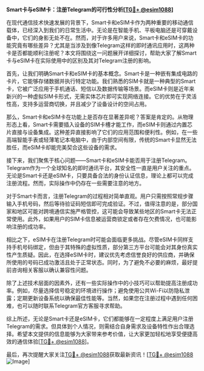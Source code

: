 **Smart卡与eSIM卡：注册Telegram的可行性分析[[TG💪+ @esim1088](https://t.me/s/esim1088)]**

在现代通信技术快速发展的背景下，Smart卡和eSIM卡作为两种重要的移动通信载体，已经深入到我们的日常生活中。无论是在智能手机、平板电脑还是可穿戴设备中，它们的身影无处不在。然而，对于许多用户来说，Smart卡和eSIM卡的功能究竟有哪些差异？尤其是当涉及到像Telegram这样的即时通讯应用时，这两种卡是否都能顺利注册呢？本文将围绕这一问题展开详细探讨，帮助大家了解Smart卡与eSIM卡在实际使用中的区别及其对Telegram注册的影响。

首先，让我们明确Smart卡和eSIM卡的基本概念。Smart卡是一种嵌有集成电路的卡片，它能够存储数据并执行特定功能。我们熟悉的SIM卡就是一种典型的Smart卡，它被广泛应用于手机通话、短信以及数据传输等场景。而eSIM卡则是近年来新兴的一种虚拟SIM卡形式，无需实体芯片即可实现网络连接。它的优势在于灵活性高，支持多运营商切换，并且减少了设备设计的空间占用。

那么，Smart卡和eSIM卡在功能上是否存在显著差异呢？答案是肯定的。从物理形态上看，Smart卡需要插入设备的SIM卡槽才能工作，而eSIM卡则通过内置芯片直接与设备集成。这种差异直接影响了它们的应用范围和便利性。例如，在一些高端智能手表或轻薄笔记本电脑中，由于内部空间有限，传统的Smart卡显然无法胜任，而eSIM卡却能完美契合这些设备的需求。

接下来，我们聚焦于核心问题——Smart卡和eSIM卡能否用于注册Telegram。Telegram作为一个全球知名的即时通讯平台，其安全性一直是用户关注的重点。无论是Smart卡还是eSIM卡，只要具备合法的身份认证信息，理论上都可以完成注册流程。然而，实际操作中仍存在一些需要注意的地方。

对于Smart卡而言，注册Telegram的过程相对简单直观。用户只需按照常规步骤输入手机号码，然后等待验证码短信即可完成验证。不过，值得注意的是，部分国家和地区可能对跨境通信实施严格管控，这可能会导致某些地区的Smart卡无法正常使用。此外，如果用户的SIM卡信息被运营商锁定或者存在欠费情况，也可能影响注册的成功率。

相比之下，eSIM卡在注册Telegram时可能会面临更多挑战。尽管eSIM卡同样支持手机号码绑定，但由于其特殊的虚拟性质，部分第三方平台可能会对其身份真实性产生质疑。因此，在选择eSIM卡时，建议优先考虑信誉良好的供应商，并确保所使用的号码已成功激活且处于正常状态。同时，为了避免不必要的麻烦，最好提前咨询相关客服以确认兼容性问题。

除了上述技术层面的因素外，还有一些实际操作中的小技巧可以帮助提高注册成功率。例如，尽量选择信号稳定的环境进行操作；避免使用公共Wi-Fi以防隐私泄露；定期更新设备系统以确保最佳性能等。当然，如果您在注册过程中遇到任何困难，也可以随时联系Telegram官方客服寻求帮助。

综上所述，无论是Smart卡还是eSIM卡，它们都能够在一定程度上满足用户注册Telegram的需求。但具体到个人情况，则需结合自身需求及设备特性作出合理选择。希望本文提供的信息能够为大家带来参考价值，让大家更加轻松地享受便捷高效的通信体验[[TG💪+ @esim1088](https://t.me/s/esim1088)]。

最后，再次提醒大家关注[TG💪+ @esim1088](https://t.me/s/esim1088)获取最新资讯！[[TG💪+ @esim1088](https://t.me/s/esim1088) ![Image](https://i.postimg.cc/4NQfJmqS/Snipaste-2025-05-13-00-14-12.png)]